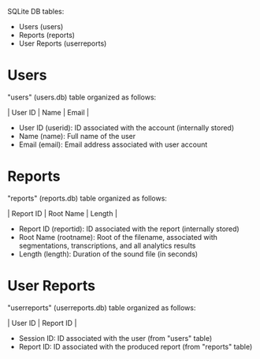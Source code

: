 SQLite DB tables:

- Users (users)
- Reports (reports)
- User Reports (userreports)

# Users
"users" (users.db) table organized as follows:

| User ID | Name | Email |

- User ID (userid): ID associated with the account (internally stored)
- Name (name): Full name of the user
- Email (email): Email address associated with user account

# Reports
"reports" (reports.db) table organized as follows:

| Report ID | Root Name | Length |

- Report ID (reportid): ID associated with the report (internally stored)
- Root Name (rootname): Root of the filename, associated with segmentations, 
transcriptions, and all analytics results
- Length (length): Duration of the sound file (in seconds)

# User Reports
"userreports" (userreports.db) table organized as follows:

| User ID | Report ID |

- Session ID: ID associated with the user (from "users" table)
- Report ID: ID associated with the produced report (from "reports" table)
